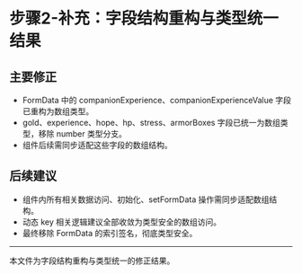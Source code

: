 # 步骤2-补充：字段结构重构与类型统一结果

## 主要修正
- FormData 中的 companionExperience、companionExperienceValue 字段已重构为数组类型。
- gold、experience、hope、hp、stress、armorBoxes 字段已统一为数组类型，移除 number 类型分支。
- 组件后续需同步适配这些字段的数组结构。

## 后续建议
- 组件内所有相关数据访问、初始化、setFormData 操作需同步适配数组结构。
- 动态 key 相关逻辑建议全部收敛为类型安全的数组访问。
- 最终移除 FormData 的索引签名，彻底类型安全。

---

本文件为字段结构重构与类型统一的修正结果。
